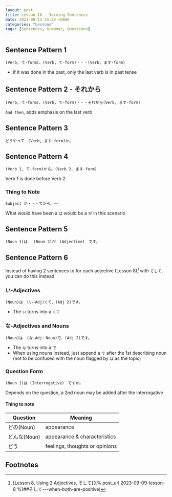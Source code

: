 ```yaml
--- 
layout: post 
title: Lesson 16 - Joining Sentences
date: 2023-09-13 15:28 +0800 
categories: "Lessons"
tags: [Sentences, Grammar, Questions]
---
```


## Sentence Pattern 1
```
(Verb, て-form)、(Verb, て-form)・・・(Verb, ます-form)
```
* if it was done in the past, only the last verb is in past tense

## Sentence Pattern 2 - それから

```
(Verb, て-form)、(Verb, て-form)・・・それから(Verb, ます-form)
```
`And then`, adds emphasis on the last verb

## Sentence Pattern 3
```
どうやって　(Verb, ます-form)か。
```

## Sentence Pattern 4
```
(Verb 1, て-form)から、(Verb 2, ます-form)
```
Verb 1 is done before Verb 2

### Thing to Note
```
Subject が・・・てから、～
```
What would have been a `は` would be a `が` in this scenario

## Sentence Pattern 5
```
(Noun 1)は　 (Noun 2)が　(Adjective)　です。
```

## Sentence Pattern 6
Instead of having 2 sentences to for each adjective (Lesson 8)[^fn1] with `そして`, you can do this instead

### い-Adjectives
```
(Noun)は　(い-Adj)くて、(Adj 2)です。
```
* The `い` turns into a `くて`

### な-Adjectives and Nouns
```
(Noun)は　(な-Adj・Noun)で、(Adj 2)です。
```
* The `な` turns into a `で`
* When using nouns instead, just append a `で` after the 1st describing noun (not to be confused with the noun flagged by `は` as the topic)

### Question Form
```
(Noun 1)は (Interrogative)　ですか。
```
Depends on the question, a 2nd noun may be added after the interrogative

#### Thing to note

| Question | Meaning |
| -- | -- |
| どの(Noun) | appearance |
| どんな(Noun) | appearance & characteristics |
| どう | feelings, thoughts or opinions |

## Footnotes
[^fn1]: [Lesson 8, Using 2 Adjectives, そして]({% post_url 2023-09-09-lesson-8 %}##そして---when-both-are-positive)
